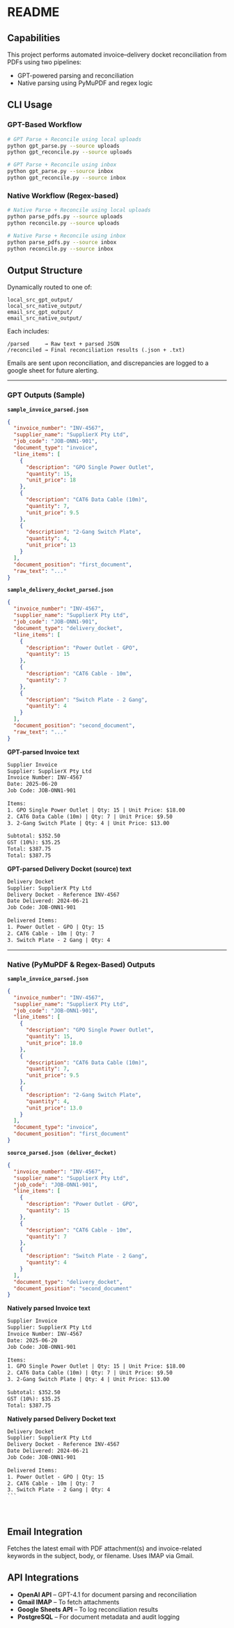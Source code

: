 # README

## Capabilities

This project performs automated invoice–delivery docket reconciliation from PDFs using two pipelines:
- GPT-powered parsing and reconciliation
- Native parsing using PyMuPDF and regex logic

## CLI Usage

### GPT-Based Workflow

```bash
# GPT Parse + Reconcile using local uploads
python gpt_parse.py --source uploads
python gpt_reconcile.py --source uploads

# GPT Parse + Reconcile using inbox
python gpt_parse.py --source inbox
python gpt_reconcile.py --source inbox
```

### Native Workflow (Regex-based)

```bash
# Native Parse + Reconcile using local uploads
python parse_pdfs.py --source uploads
python reconcile.py --source uploads

# Native Parse + Reconcile using inbox
python parse_pdfs.py --source inbox
python reconcile.py --source inbox
```

## Output Structure

Dynamically routed to one of:

```
local_src_gpt_output/
local_src_native_output/
email_src_gpt_output/
email_src_native_output/
```

Each includes:

```
/parsed     → Raw text + parsed JSON
/reconciled → Final reconciliation results (.json + .txt)
```

Emails are sent upon reconciliation, and discrepancies are logged to a google sheet for future alerting.

---

### GPT Outputs (Sample)

**`sample_invoice_parsed.json`**
```json
{
  "invoice_number": "INV-4567",
  "supplier_name": "SupplierX Pty Ltd",
  "job_code": "JOB-ONN1-901",
  "document_type": "invoice",
  "line_items": [
    {
      "description": "GPO Single Power Outlet",
      "quantity": 15,
      "unit_price": 18
    },
    {
      "description": "CAT6 Data Cable (10m)",
      "quantity": 7,
      "unit_price": 9.5
    },
    {
      "description": "2-Gang Switch Plate",
      "quantity": 4,
      "unit_price": 13
    }
  ],
  "document_position": "first_document",
  "raw_text": "..."
}
```

**`sample_delivery_docket_parsed.json`**
```json
{
  "invoice_number": "INV-4567",
  "supplier_name": "SupplierX Pty Ltd",
  "job_code": "JOB-ONN1-901",
  "document_type": "delivery_docket",
  "line_items": [
    {
      "description": "Power Outlet - GPO",
      "quantity": 15
    },
    {
      "description": "CAT6 Cable - 10m",
      "quantity": 7
    },
    {
      "description": "Switch Plate - 2 Gang",
      "quantity": 4
    }
  ],
  "document_position": "second_document",
  "raw_text": "..."
}
```



**GPT-parsed Invoice text**

```txt
Supplier Invoice 
Supplier: SupplierX Pty Ltd​
Invoice Number: INV-4567​
Date: 2025-06-20​
Job Code: JOB-ONN1-901​
 
Items:​
1. GPO Single Power Outlet | Qty: 15 | Unit Price: $18.00​
2. CAT6 Data Cable (10m) | Qty: 7 | Unit Price: $9.50​
3. 2-Gang Switch Plate | Qty: 4 | Unit Price: $13.00​
​
Subtotal: $352.50​
GST (10%): $35.25​
Total: $387.75​
Total: $387.75​
```

**GPT-parsed  Delivery Docket (source) text**

```txt
Delivery Docket 
Supplier: SupplierX Pty Ltd​
Delivery Docket - Reference INV-4567​
Date Delivered: 2024-06-21​
Job Code: JOB-ONN1-901​
​
Delivered Items:​
1. Power Outlet - GPO | Qty: 15​
2. CAT6 Cable - 10m | Qty: 7​
3. Switch Plate - 2 Gang | Qty: 4​
```
---

### Native (PyMuPDF & Regex-Based) Outputs

**`sample_invoice_parsed.json`**
```json
{
  "invoice_number": "INV-4567",
  "supplier_name": "SupplierX Pty Ltd",
  "job_code": "JOB-ONN1-901",
  "line_items": [
    {
      "description": "GPO Single Power Outlet",
      "quantity": 15,
      "unit_price": 18.0
    },
    {
      "description": "CAT6 Data Cable (10m)",
      "quantity": 7,
      "unit_price": 9.5
    },
    {
      "description": "2-Gang Switch Plate",
      "quantity": 4,
      "unit_price": 13.0
    }
  ],
  "document_type": "invoice",
  "document_position": "first_document"
}
```

**`source_parsed.json (deliver_docket)`**

```json
{
  "invoice_number": "INV-4567",
  "supplier_name": "SupplierX Pty Ltd",
  "job_code": "JOB-ONN1-901",
  "line_items": [
    {
      "description": "Power Outlet - GPO",
      "quantity": 15
    },
    {
      "description": "CAT6 Cable - 10m",
      "quantity": 7
    },
    {
      "description": "Switch Plate - 2 Gang",
      "quantity": 4
    }
  ],
  "document_type": "delivery_docket",
  "document_position": "second_document"
}
```


**Natively parsed Invoice text**

```txt
Supplier Invoice 
Supplier: SupplierX Pty Ltd​
Invoice Number: INV-4567​
Date: 2025-06-20​
Job Code: JOB-ONN1-901​
 
Items:​
1. GPO Single Power Outlet | Qty: 15 | Unit Price: $18.00​
2. CAT6 Data Cable (10m) | Qty: 7 | Unit Price: $9.50​
3. 2-Gang Switch Plate | Qty: 4 | Unit Price: $13.00​
​
Subtotal: $352.50​
GST (10%): $35.25​
Total: $387.75​
```

**Natively parsed Delivery Docket text**

```txt
Delivery Docket 
Supplier: SupplierX Pty Ltd​
Delivery Docket - Reference INV-4567​
Date Delivered: 2024-06-21​
Job Code: JOB-ONN1-901​
​
Delivered Items:​
1. Power Outlet - GPO | Qty: 15​
2. CAT6 Cable - 10m | Qty: 7​
3. Switch Plate - 2 Gang | Qty: 4​
​```
```
​


## Email Integration

Fetches the latest email with PDF attachment(s) and invoice-related keywords in the subject, body, or filename. Uses IMAP via Gmail.



## API Integrations

- **OpenAI API** – GPT-4.1 for document parsing and reconciliation
- **Gmail IMAP** – To fetch attachments
- **Google Sheets API** – To log reconciliation results
- **PostgreSQL** – For document metadata and audit logging





